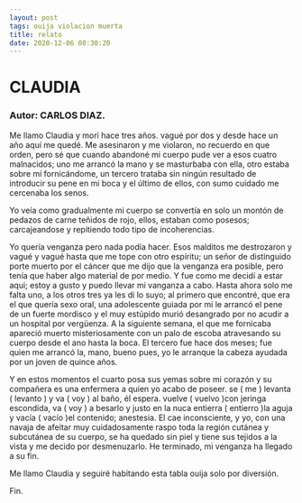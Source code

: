 ```yaml
---
layout: post
tags: ouija violacion muerta
title: relato
date: 2020-12-06 08:30:20
---
```


# CLAUDIA

### Autor: CARLOS DIAZ.

   Me llamo Claudia y morí hace tres años. vagué por dos y desde hace un
   año aquí me quedé. Me asesinaron y me violaron, no recuerdo en que
   orden, pero sé que cuando abandoné mi cuerpo pude ver a esos cuatro
   malnacidos; uno me arrancó la mano y se masturbaba con ella, otro
   estaba sobre mí fornicándome, un tercero trataba sin ningún resultado
   de introducir su pene en mi boca y el último de ellos, con sumo cuidado
   me cercenaba los senos.
   
   Yo veía como gradualmente mi cuerpo se convertía en solo un montón de
   pedazos de carne teñidos de rojo, ellos, estaban como posesos;
   carcajeandose y repitiendo todo tipo de incoherencias.
   
   Yo quería venganza pero nada podía hacer. Esos malditos me destrozaron
   y vagué y vagué hasta que me tope con otro espíritu; un señor de
   distinguido porte muerto por el cáncer que me dijo que la venganza era
   posible, pero tenía que haber algo material de por medio. Y fue como me
   decidí a estar aqui; estoy a gusto y puedo llevar mi vanganza a cabo.
   Hasta ahora solo me falta uno, a los otros tres ya les di lo suyo; al
   primero que encontré, que era el que quería sexo oral, una adolescente
   guiada por mi le arrancó el pene de un fuerte mordisco y el muy
   estúpido murió desangrado por no acudir a un hospital por vergüenza. A
   la siguiente semana, el que me fornicaba apareció muerto
   misteriosamente con un palo de escoba atravesando su cuerpo desde el
   ano hasta la boca. El tercero fue hace dos meses; fue quien me arrancó
   la, mano, bueno pues, yo le arranque la cabeza ayudada por un joven de
   quince años.
   
   Y en estos momentos el cuarto posa sus yemas sobre mi corazón y su
   compañera es una enfermera a quien yo acabo de poseer. se ( me )
   levanta ( levanto ) y va ( voy ) al baño, él espera. vuelve ( vuelvo
   )con jeringa escondida, va ( voy ) a besarlo y justo en la nuca
   entierra ( entierro )la aguja y vacía ( vacío )el contenido; anestesia.
   El cae inconsciente, y yo, con una navaja de afeitar muy cuidadosamente
   raspo toda la región cutánea y subcutánea de su cuerpo, se ha quedado
   sin piel y tiene sus tejidos a la vista y me decido por desmenuzarlo.
   He terminado, mi venganza ha llegado a su fin.
   
   Me llamo Claudia y seguiré habitando esta tabla ouija solo por
   diversión.
   
   Fin.
